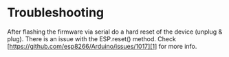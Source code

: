 # Troubleshooting

After flashing the firmware via serial do a hard reset of the device (unplug & plug). There is an issue with the ESP.reset() method. Check [https://github.com/esp8266/Arduino/issues/1017][1] for more info.

[1]: https://github.com/esp8266/Arduino/issues/1017
